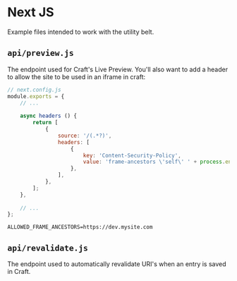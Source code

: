 # Next JS
Example files intended to work with the utility belt.

## `api/preview.js`
The endpoint used for Craft's Live Preview. You'll also want to add a header to 
allow the site to be used in an iframe in craft:

```js
// next.config.js
module.exports = {
	// ...
    
	async headers () {
		return [
			{
				source: '/(.*?)',
				headers: [
					{
						key: 'Content-Security-Policy',
						value: 'frame-ancestors \'self\' ' + process.env.ALLOWED_FRAME_ANCESTORS,
					},
				],
			},
		];
	},
    
    // ...
};
```

```dotenv
ALLOWED_FRAME_ANCESTORS=https://dev.mysite.com
```

## `api/revalidate.js`
The endpoint used to automatically revalidate URI's when an entry is saved in Craft.